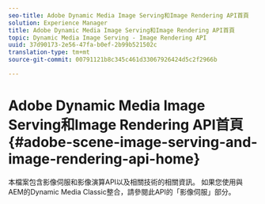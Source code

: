 ```yaml
---
seo-title: Adobe Dynamic Media Image Serving和Image Rendering API首頁
solution: Experience Manager
title: Adobe Dynamic Media Image Serving和Image Rendering API首頁
topic: Dynamic Media Image Serving - Image Rendering API
uuid: 37d90173-2e56-47fa-b0ef-2b99b521502c
translation-type: tm+mt
source-git-commit: 00791121b8c345c461d33067926424d5c2f2966b

---
```



# Adobe Dynamic Media Image Serving和Image Rendering API首頁{#adobe-scene-image-serving-and-image-rendering-api-home}

本檔案包含影像伺服和影像演算API以及相關技術的相關資訊。 如果您使用與AEM的Dynamic Media Classic整合，請參閱此API的「影像伺服」部分。